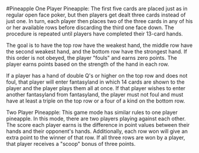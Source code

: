 #Pineapple
One Player Pineapple:
The first five cards are placed just as in regular open face poker, but then players get dealt three cards instead of just one. In turn, each player then places two of the three cards in any of his or her available rows before discarding the third one face down. The procedure is repeated until players have completed their 13-card hands.

The goal is to have the top row have the weakest hand, the middle row have the second weakest hand, and the bottom row have the strongest hand. If this order is not obeyed, the player "fouls" and earns zero points. The player earns points based on the strength of the hand in each row. 

If a player has a hand of double Q's or higher on the top row and does not foul, that player will enter fantasyland in which 14 cards are shown to the player and the player plays them all at once. If that player wishes to enter another fantasyland from fantasyland, the player must not foul and must have at least a triple on the top row or a four of a kind on the bottom row.

Two Player Pineapple:
This game mode has similar rules to one player pineapple. In this mode, there are two players playing against each other. The score each player earns is the difference in point values between their hands and their opponent's hands. Additionally, each row won will give an extra point to the winner of that row. If all three rows are won by a player, that player receives a "scoop" bonus of three points. 
